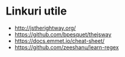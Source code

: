 # Linkuri utile
- http://jstherightway.org/
- https://github.com/bpesquet/thejsway
- https://docs.emmet.io/cheat-sheet/
- https://github.com/zeeshanu/learn-regex
